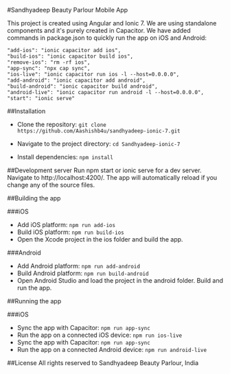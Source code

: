#Sandhyadeep Beauty Parlour Mobile App

This project is created using Angular and Ionic 7. We are using standalone components and it's purely created in Capacitor.
We have added commands in package.json to quickly run the app on iOS and Android:

```
"add-ios": "ionic capacitor add ios",
"build-ios": "ionic capacitor build ios",
"remove-ios": "rm -rf ios",
"app-sync": "npx cap sync",
"ios-live": "ionic capacitor run ios -l --host=0.0.0.0",
"add-android": "ionic capacitor add android",
"build-android": "ionic capacitor build android",
"android-live": "ionic capacitor run android -l --host=0.0.0.0",
"start": "ionic serve"
```


##Installation
- Clone the repository: 
```git clone https://github.com/Aashishb4u/sandhyadeep-ionic-7.git```

- Navigate to the project directory: ```cd Sandhyadeep-ionic-7```
- Install dependencies: ```npm install```

##Development server
Run npm start or ionic serve for a dev server. Navigate to http://localhost:4200/. The app will automatically reload if you change any of the source files.

##Building the app 

###iOS

- Add iOS platform: ```npm run add-ios```
- Build iOS platform: ```npm run build-ios```
- Open the Xcode project in the ios folder and build the app.

###Android
- Add Android platform: ```npm run add-android```
- Build Android platform: ```npm run build-android```
- Open Android Studio and load the project in the android folder. Build and run the app.

##Running the app

###iOS
- Sync the app with Capacitor: ```npm run app-sync```
- Run the app on a connected iOS device: ```npm run ios-live```
- Sync the app with Capacitor: ```npm run app-sync```
- Run the app on a connected Android device: ```npm run android-live```

##License
All rights reserved to Sandhyadeep Beauty Parlour, India
